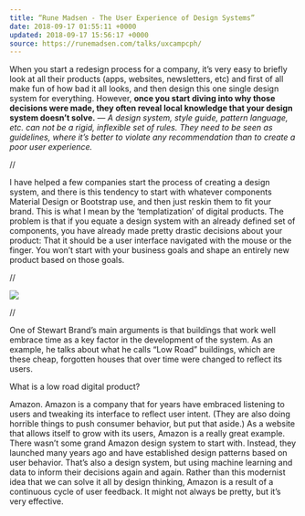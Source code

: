 ```yaml
---
title: “Rune Madsen - The User Experience of Design Systems”
date: 2018-09-17 01:55:11 +0000
updated: 2018-09-17 15:56:17 +0000
source: https://runemadsen.com/talks/uxcampcph/
---
```

When you start a redesign process for a company, it’s very easy to briefly look at all their products (apps, websites, newsletters, etc) and first of all make fun of how bad it all looks, and then design this one single design system for everything. However, __once you start diving into why those decisions were made, they often reveal local knowledge that your design system doesn’t solve.__
— *A design system, style guide, pattern language, etc. can not be a rigid, inflexible set of rules. They need to be seen as guidelines, where it’s better to violate any recommendation than to create a poor user experience.*

//

I have helped a few companies start the process of creating a design system, and there is this tendency to start with whatever components Material Design or Bootstrap use, and then just reskin them to fit your brand. This is what I mean by the ‘templatization’ of digital products. The problem is that if you equate a design system with an already defined set of components, you have already made pretty drastic decisions about your product: That it should be a user interface navigated with the mouse or the finger. You won’t start with your business goals and shape an entirely new product based on those goals.

//

![](Rune%20Madsen%20-%20The%20User%20Experience%20of%20Design%20Systems.html.resources/82BCC0EC-F796-45CB-9940-D19D947291F3.jpg)

//

One of Stewart Brand’s main arguments is that buildings that work well embrace time as a key factor in the development of the system. As an example, he talks about what he calls “Low Road” buildings, which are these cheap, forgotten houses that over time were changed to reflect its users.

What is a low road digital product?

Amazon. Amazon is a company that for years have embraced listening to users and tweaking its interface to reflect user intent. (They are also doing horrible things to push consumer behavior, but put that aside.) As a website that allows itself to grow with its users, Amazon is a really great example. There wasn’t some grand Amazon design system to start with. Instead, they launched many years ago and have established design patterns based on user behavior. That’s also a design system, but using machine learning and data to inform their decisions again and again. Rather than this modernist idea that we can solve it all by design thinking, Amazon is a result of a continuous cycle of user feedback. It might not always be pretty, but it’s very effective.